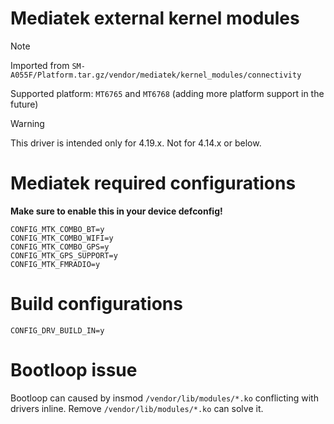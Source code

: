 # Mediatek external kernel modules

> [!NOTE]
> Imported from `SM-A055F/Platform.tar.gz/vendor/mediatek/kernel_modules/connectivity`
>
> Supported platform: `MT6765` and `MT6768` (adding more platform support in the future)

> [!WARNING]
> This driver is intended only for 4.19.x. Not for 4.14.x or below.

# Mediatek required configurations
**Make sure to enable this in your device defconfig!**
```
CONFIG_MTK_COMBO_BT=y
CONFIG_MTK_COMBO_WIFI=y
CONFIG_MTK_COMBO_GPS=y
CONFIG_MTK_GPS_SUPPORT=y
CONFIG_MTK_FMRADIO=y
```

# Build configurations
```
CONFIG_DRV_BUILD_IN=y
```
# Bootloop issue
Bootloop can caused by insmod `/vendor/lib/modules/*.ko` conflicting with drivers inline. Remove `/vendor/lib/modules/*.ko` can solve it.